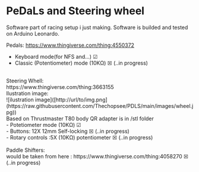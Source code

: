 # PeDaLs and Steering wheel
Software part of racing setup i just making.
Software is builded and tested on Arduino Leonardo.

Pedals:
https://www.thingiverse.com/thing:4550372
- Keyboard mode(for NFS and...) ☑
- Classic (Potentiometer) mode (10KΩ) ☒ (..in progress)
<br>
Steering Whell:<br>
https://www.thingiverse.com/thing:3663155 <br>
Ilustration image:<br>
![ilustration image]([http://url/to/img.png](https://raw.githubusercontent.com/Thechopsee/PDLS/main/images/wheel.jpg))<br>
Based on Thrustmaster T80 body QR adapter is in /stl folder <br>
- Potetiometer mode (10KΩ) ☑ <br>
- Buttons: 12X 12mm Self-locking ☒ (..in progress) <br>
- Rotary controls :5X (10KΩ) potentiometer ☒ (..in progress) <br>
<br>
Paddle Shifters:<br>
would be taken from here : https://www.thingiverse.com/thing:4058270 ☒ (..in progress)<br>




